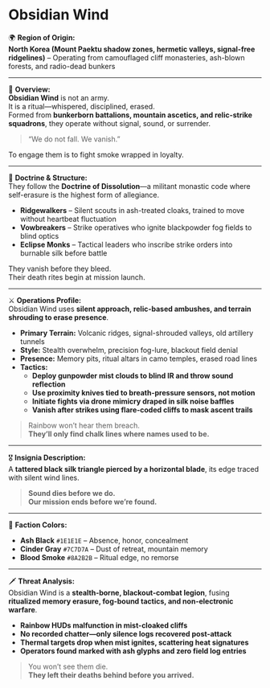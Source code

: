 # Obsidian Wind

🌍 **Region of Origin:**  
**North Korea (Mount Paektu shadow zones, hermetic valleys, signal-free ridgelines)** – Operating from camouflaged cliff monasteries, ash-blown forests, and radio-dead bunkers

---

🎴 **Overview:**  
**Obsidian Wind** is not an army.  
It is a ritual—whispered, disciplined, erased.  
Formed from **bunkerborn battalions, mountain ascetics, and relic-strike squadrons**, they operate without signal, sound, or surrender.

> “We do not fall. We vanish.”

To engage them is to fight smoke wrapped in loyalty.

---

🧠 **Doctrine & Structure:**  
They follow the **Doctrine of Dissolution**—a militant monastic code where self-erasure is the highest form of allegiance.

- **Ridgewalkers** – Silent scouts in ash-treated cloaks, trained to move without heartbeat fluctuation  
- **Vowbreakers** – Strike operatives who ignite blackpowder fog fields to blind optics  
- **Eclipse Monks** – Tactical leaders who inscribe strike orders into burnable silk before battle

They vanish before they bleed.  
Their death rites begin at mission launch.

---

⚔️ **Operations Profile:**  
Obsidian Wind uses **silent approach, relic-based ambushes, and terrain shrouding to erase presence**.

- **Primary Terrain:** Volcanic ridges, signal-shrouded valleys, old artillery tunnels  
- **Style:** Stealth overwhelm, precision fog-lure, blackout field denial  
- **Presence:** Memory pits, ritual altars in camo temples, erased road lines  
- **Tactics:**  
  - **Deploy gunpowder mist clouds to blind IR and throw sound reflection**  
  - **Use proximity knives tied to breath-pressure sensors, not motion**  
  - **Initiate fights via drone mimicry draped in silk noise baffles**  
  - **Vanish after strikes using flare-coded cliffs to mask ascent trails**

> Rainbow won’t hear them breach.  
> **They’ll only find chalk lines where names used to be.**

---

🎖️ **Insignia Description:**  
A **tattered black silk triangle pierced by a horizontal blade**, its edge traced with silent wind lines.

> **Sound dies before we do.  
> Our mission ends before we’re found.**

---

🎨 **Faction Colors:**

- **Ash Black** `#1E1E1E` – Absence, honor, concealment  
- **Cinder Gray** `#7C7D7A` – Dust of retreat, mountain memory  
- **Blood Smoke** `#8A2B2B` – Ritual edge, no remorse

---

🗡️ **Threat Analysis:**  
Obsidian Wind is a **stealth-borne, blackout-combat legion**, fusing **ritualized memory erasure, fog-bound tactics, and non-electronic warfare**.

- **Rainbow HUDs malfunction in mist-cloaked cliffs**  
- **No recorded chatter—only silence logs recovered post-attack**  
- **Thermal targets drop when mist ignites, scattering heat signatures**  
- **Operators found marked with ash glyphs and zero field log entries**

> You won’t see them die.  
> **They left their deaths behind before you arrived.**

